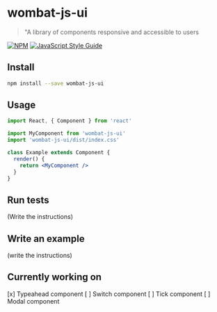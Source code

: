 # wombat-js-ui

> &quot;A library of components responsive and accessible to users

[![NPM](https://img.shields.io/npm/v/wombat-js-ui.svg)](https://www.npmjs.com/package/wombat-js-ui) [![JavaScript Style Guide](https://img.shields.io/badge/code_style-standard-brightgreen.svg)](https://standardjs.com)

## Install

```bash
npm install --save wombat-js-ui
```

## Usage

```jsx
import React, { Component } from 'react'

import MyComponent from 'wombat-js-ui'
import 'wombat-js-ui/dist/index.css'

class Example extends Component {
  render() {
    return <MyComponent />
  }
}
```

## Run tests

(Write the instructions)

## Write an example

(write the instructions)

## Currently working on

[x] Typeahead component
[ ] Switch component
[ ] Tick component
[ ] Modal component
